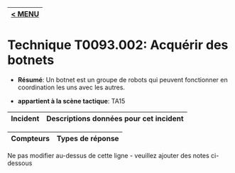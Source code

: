 |[< MENU](../../README.md)|
|---|
# Technique T0093.002: Acquérir des botnets

* **Résumé**: Un botnet est un groupe de robots qui peuvent fonctionner en coordination les uns avec les autres.

* **appartient à la scène tactique**: TA15


|Incident |Descriptions données pour cet incident |
|-------- |-------------------- |



|Compteurs |Types de réponse |
|-------- |-------------- |


Ne pas modifier au-dessus de cette ligne - veuillez ajouter des notes ci-dessous
